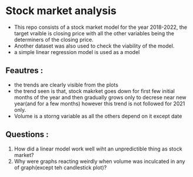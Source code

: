 # Stock market analysis
- This repo consists of a stock market model for the year 2018-2022, the target vraible is closing price with all the other variables being the determiners of the closing price.
- Another dataset was also used to check the viability of the model.
- a simple linear regression model is used as a model
## Feautres :
- the trends are clearly visible from the plots
- the trend seen is that, stock makrket goes down for first few initial months of the year and then gradually grows only to decrese near new year(and for a few months) however this trend is not followed for 2021 only.
- Volume is a storng variable as all the others depend on it except date
## Questions :
1. How did a linear model work well wiht an unpredictible thing as stock market?
2. Why were graphs reacting weirdly when volume was inculcated in any of graph(except teh candlestick plot)?
